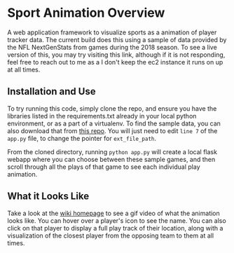 # Sport Animation Overview
A web application framework to visualize sports as a animation of player tracker data. The current build does this using a sample of data provided by the NFL NextGenStats from games during the 2018 season. To see a live version of this, you may try visiting this link, although if it is not responding, feel free to reach out to me as a I don't keep the ec2 instance it runs on up at all times.

## Installation and Use
To try running this code, simply clone the repo, and ensure you have the libraries listed in the requirements.txt already in your local python environment, or as a part of a virtualenv. To find the sample data, you can also download that from [this repo](https://github.com/hatfieldm48/nfl_ngs). You will just need to edit `line 7` of the `app.py` file, to change the pointer for `ext_file_path`.

From the cloned directory, running `python app.py` will create a local flask webapp where you can choose between these sample games, and then scroll through all the plays of that game to see each individual play animation.

## What it Looks Like
Take a look at the [wiki homepage](https://github.com/hatfieldm48/sports_animation/wiki) to see a gif video of what the animation looks like. You can hover over a player's icon to see the name. You can also click on that player to display a full play track of their location, along with a visualization of the closest player from the opposing team to them at all times.


